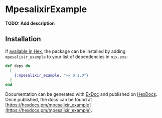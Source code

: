 # MpesalixirExample

**TODO: Add description**

## Installation

If [available in Hex](https://hex.pm/docs/publish), the package can be installed
by adding `mpesalixir_example` to your list of dependencies in `mix.exs`:

```elixir
def deps do
  [
    {:mpesalixir_example, "~> 0.1.0"}
  ]
end
```

Documentation can be generated with [ExDoc](https://github.com/elixir-lang/ex_doc)
and published on [HexDocs](https://hexdocs.pm). Once published, the docs can
be found at [https://hexdocs.pm/mpesalixir_example](https://hexdocs.pm/mpesalixir_example).

